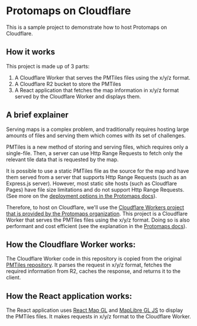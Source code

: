 # Protomaps on Cloudflare

This is a sample project to demonstrate how to host Protomaps on Cloudflare.

## How it works 

This project is made up of 3 parts:

1. A Cloudflare Worker that serves the PMTiles files using the x/y/z format. 
2. A Cloudflare R2 bucket to store the PMTiles
3. A React application that fetches the map information in x/y/z format served by the Cloudflare Worker and displays them.

## A brief explainer

Serving maps is a complex problem, and traditionally requires hosting large amounts of files and serving them which comes with its set of challenges.

PMTiles is a new method of storing and serving files, which requires only a single-file. Then, a server can use Http Range Requests to fetch only the relevant tile data that is requested by the map. 

It is possible to use a static PMTiles file as the source for the map and have them served from a server that supports Http Range Requests (such as an Express.js server). However, most static site hosts (such as Cloudflare Pages) have file size limitations and do not support Http Range Requests. (See more on the [deployment options in the Protomaps docs](https://docs.protomaps.com/deploy/#deployment-comparison-chart)).

Therefore, to host on Cloudflare, we'll use the [Cloudflare Workers project that is provided by the Protomaps organization](https://github.com/protomaps/PMTiles/tree/main/serverless/cloudflare). This project is a Cloudflare Worker that serves the PMTiles files using the x/y/z format. Doing so is also performant and cost efficient (see the explanation in the [Protomaps docs](https://docs.protomaps.com/deploy/)).

## How the Cloudflare Worker works:

The Cloudflare Worker code in this repository is copied from the original [PMTiles repository](https://github.com/protomaps/PMTiles/tree/main/serverless/cloudflare). It parses the request in x/y/z format, fetches the required information from R2, caches the response, and returns it to the client.

## How the React application works:

The React application uses [React Map GL](https://visgl.github.io/react-map-gl/) and [MapLibre GL JS](https://maplibre.org/maplibre-gl-js-docs/api/) to display the PMTiles files. It makes requests in x/y/z format to the Cloudflare Worker.
